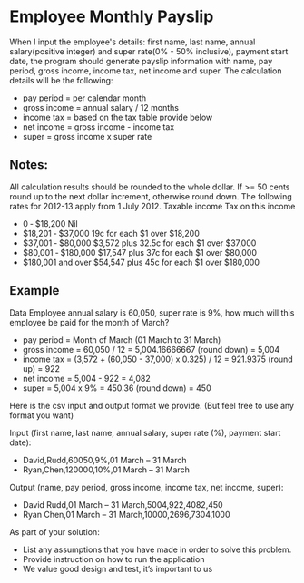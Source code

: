 Employee Monthly Payslip
===================

When I input the employee's details: first name, last name, annual salary(positive integer) and super rate(0% - 50% inclusive), payment start date, the program should generate payslip information with name, pay period, gross income, income tax, net income and super. The calculation details will be the following: 
* pay period = per calendar month
* gross income = annual salary / 12 months
* income tax = based on the tax table provide below
* net income = gross income - income tax 
* super = gross income x super rate

Notes:
------
All calculation results should be rounded to the whole dollar. If >= 50 cents round up to the next dollar increment, otherwise round down. The following rates for 2012-13 apply from 1 July 2012. Taxable income Tax on this income 
* 0 ‐ $18,200 Nil
* $18,201 ‐ $37,000 19c for each $1 over $18,200
* $37,001 ‐ $80,000 $3,572 plus 32.5c for each $1 over $37,000
* $80,001 ‐ $180,000 $17,547 plus 37c for each $1 over $80,000
* $180,001 and over $54,547 plus 45c for each $1 over $180,000

Example
-------
Data 
Employee annual salary is 60,050, super rate is 9%, how much will this employee be paid for the month of March?
* pay period = Month of March (01 March to 31 March) 
* gross income = 60,050 / 12 = 5,004.16666667 (round down) = 5,004
* income tax = (3,572 + (60,050 - 37,000) x 0.325) / 12 = 921.9375 (round up) = 922
* net income = 5,004 - 922 = 4,082
* super = 5,004 x 9% = 450.36 (round down) = 450

Here is the csv input and output format we provide. (But feel free to use any format you want) 

Input (first name, last name, annual salary, super rate (%), payment start date):
* David,Rudd,60050,9%,01 March – 31 March
* Ryan,Chen,120000,10%,01 March – 31 March 

Output (name, pay period, gross income, income tax, net income, super):
* David Rudd,01 March – 31 March,5004,922,4082,450
* Ryan Chen,01 March – 31 March,10000,2696,7304,1000

As part of your solution:
* List any assumptions that you have made in order to solve this problem.
* Provide instruction on how to run the application 
* We value good design and test, it’s important to us